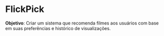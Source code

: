 # FlickPick

__Objetivo__: Criar um sistema que recomenda filmes aos usuários com base em suas preferências e histórico de visualizações.
